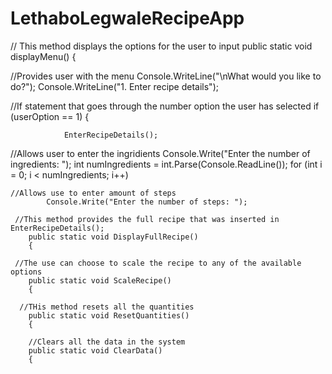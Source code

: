 # LethaboLegwaleRecipeApp
  // This method displays the options for the user to input
        public static void displayMenu()
        {
        
  //Provides user with the menu
         Console.WriteLine("\nWhat would you like to do?");
            Console.WriteLine("1. Enter recipe details");
          
  //If statement that goes through the number option the user has selected
            if (userOption == 1)
            {

                EnterRecipeDetails();
   //Allows user to enter the ingridients
            Console.Write("Enter the number of ingredients: ");
            int numIngredients = int.Parse(Console.ReadLine());
            for (int i = 0; i < numIngredients; i++)
            
    //Allows use to enter amount of steps 
            Console.Write("Enter the number of steps: ");
            
     //This method provides the full recipe that was inserted in EnterRecipeDetails();
        public static void DisplayFullRecipe()
        {
     
     //The use can choose to scale the recipe to any of the available options
        public static void ScaleRecipe()
        {
        
      //THis method resets all the quantities 
        public static void ResetQuantities()
        {
      
        //Clears all the data in the system
        public static void ClearData()
        {
